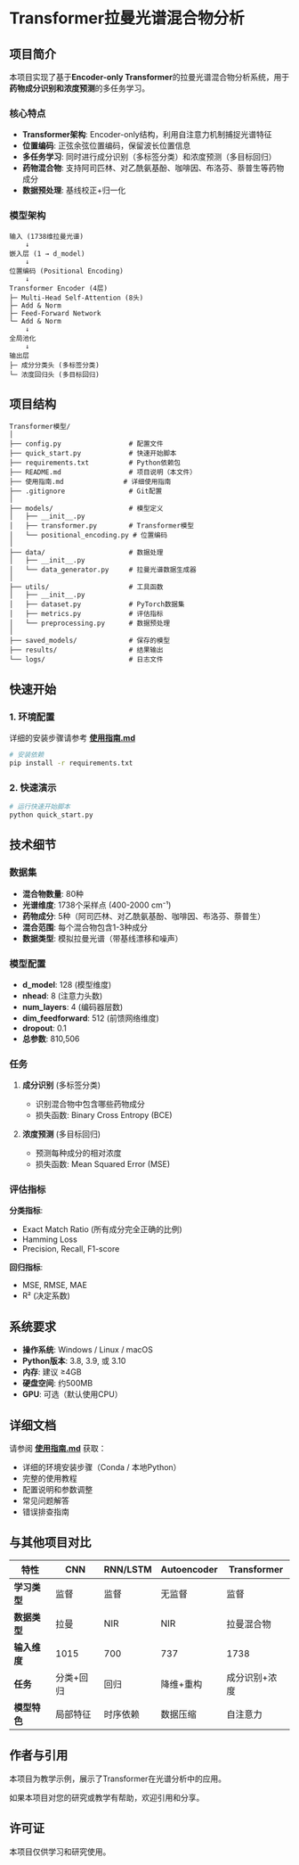 # Transformer拉曼光谱混合物分析

## 项目简介

本项目实现了基于**Encoder-only Transformer**的拉曼光谱混合物分析系统，用于**药物成分识别和浓度预测**的多任务学习。

### 核心特点

- **Transformer架构**: Encoder-only结构，利用自注意力机制捕捉光谱特征
- **位置编码**: 正弦余弦位置编码，保留波长位置信息
- **多任务学习**: 同时进行成分识别（多标签分类）和浓度预测（多目标回归）
- **药物混合物**: 支持阿司匹林、对乙酰氨基酚、咖啡因、布洛芬、萘普生等药物成分
- **数据预处理**: 基线校正+归一化

### 模型架构

```
输入 (1738维拉曼光谱)
    ↓
嵌入层 (1 → d_model)
    ↓
位置编码 (Positional Encoding)
    ↓
Transformer Encoder (4层)
├─ Multi-Head Self-Attention (8头)
├─ Add & Norm
├─ Feed-Forward Network
└─ Add & Norm
    ↓
全局池化
    ↓
输出层
├─ 成分分类头 (多标签分类)
└─ 浓度回归头 (多目标回归)
```

## 项目结构

```
Transformer模型/
│
├── config.py                 # 配置文件
├── quick_start.py            # 快速开始脚本
├── requirements.txt          # Python依赖包
├── README.md                 # 项目说明（本文件）
├── 使用指南.md               # 详细使用指南
├── .gitignore                # Git配置
│
├── models/                   # 模型定义
│   ├── __init__.py
│   ├── transformer.py        # Transformer模型
│   └── positional_encoding.py # 位置编码
│
├── data/                     # 数据处理
│   ├── __init__.py
│   └── data_generator.py     # 拉曼光谱数据生成器
│
├── utils/                    # 工具函数
│   ├── __init__.py
│   ├── dataset.py            # PyTorch数据集
│   ├── metrics.py            # 评估指标
│   └── preprocessing.py      # 数据预处理
│
├── saved_models/             # 保存的模型
├── results/                  # 结果输出
└── logs/                     # 日志文件
```

## 快速开始

### 1. 环境配置

详细的安装步骤请参考 **[使用指南.md](使用指南.md)**

```bash
# 安装依赖
pip install -r requirements.txt
```

### 2. 快速演示

```bash
# 运行快速开始脚本
python quick_start.py
```

## 技术细节

### 数据集

- **混合物数量**: 80种
- **光谱维度**: 1738个采样点 (400-2000 cm⁻¹)
- **药物成分**: 5种（阿司匹林、对乙酰氨基酚、咖啡因、布洛芬、萘普生）
- **混合范围**: 每个混合物包含1-3种成分
- **数据类型**: 模拟拉曼光谱（带基线漂移和噪声）

### 模型配置

- **d_model**: 128 (模型维度)
- **nhead**: 8 (注意力头数)
- **num_layers**: 4 (编码器层数)
- **dim_feedforward**: 512 (前馈网络维度)
- **dropout**: 0.1
- **总参数**: 810,506

### 任务

1. **成分识别** (多标签分类)
   - 识别混合物中包含哪些药物成分
   - 损失函数: Binary Cross Entropy (BCE)

2. **浓度预测** (多目标回归)
   - 预测每种成分的相对浓度
   - 损失函数: Mean Squared Error (MSE)

### 评估指标

**分类指标**:
- Exact Match Ratio (所有成分完全正确的比例)
- Hamming Loss
- Precision, Recall, F1-score

**回归指标**:
- MSE, RMSE, MAE
- R² (决定系数)

## 系统要求

- **操作系统**: Windows / Linux / macOS
- **Python版本**: 3.8, 3.9, 或 3.10
- **内存**: 建议 ≥4GB
- **硬盘空间**: 约500MB
- **GPU**: 可选（默认使用CPU）

## 详细文档

请参阅 **[使用指南.md](使用指南.md)** 获取：

- 详细的环境安装步骤（Conda / 本地Python）
- 完整的使用教程
- 配置说明和参数调整
- 常见问题解答
- 错误排查指南

## 与其他项目对比

| 特性 | CNN | RNN/LSTM | Autoencoder | Transformer |
|------|-----|----------|-------------|-------------|
| **学习类型** | 监督 | 监督 | 无监督 | 监督 |
| **数据类型** | 拉曼 | NIR | NIR | 拉曼混合物 |
| **输入维度** | 1015 | 700 | 737 | 1738 |
| **任务** | 分类+回归 | 回归 | 降维+重构 | 成分识别+浓度 |
| **模型特色** | 局部特征 | 时序依赖 | 数据压缩 | 自注意力 |

## 作者与引用

本项目为教学示例，展示了Transformer在光谱分析中的应用。

如果本项目对您的研究或教学有帮助，欢迎引用和分享。

## 许可证

本项目仅供学习和研究使用。

